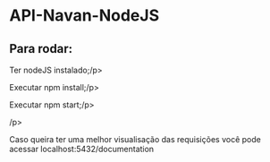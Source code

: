 # API-Navan-NodeJS

<h2>Para rodar:</h2>
<p>Ter nodeJS instalado;/p>
<p>Executar npm install;/p>
<p>Executar npm start;/p>
  <p>/p>
<p>Caso queira ter uma melhor visualisação das requisições você pode acessar localhost:5432/documentation</p>
